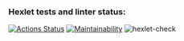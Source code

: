 ### Hexlet tests and linter status:
[![Actions Status](https://github.com/Kid-Guru/frontend-project-lvl1/workflows/hexlet-check/badge.svg)](https://github.com/Kid-Guru/frontend-project-lvl1/actions)
[![Maintainability](https://api.codeclimate.com/v1/badges/a99a88d28ad37a79dbf6/maintainability)](https://codeclimate.com/github/codeclimate/codeclimate/maintainability)
![hexlet-check](https://github.com/actions/frontend-project-lvl1/workflows/hexlet-check/badge.svg)
